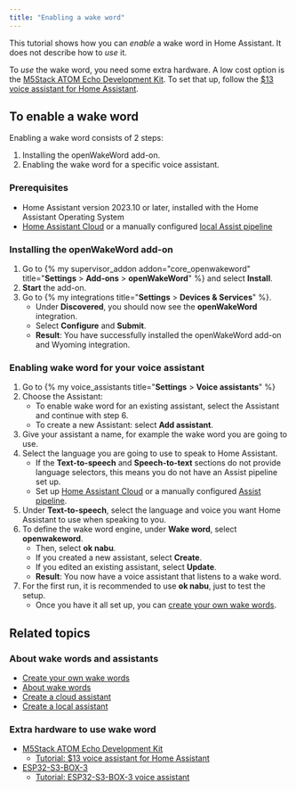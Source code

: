 ```yaml
---
title: "Enabling a wake word"
---
```


This tutorial shows how you can *enable* a wake word in Home Assistant. It does not describe how to *use* it. 

To *use* the wake word, you need some extra hardware. A low cost option is the [M5Stack ATOM Echo Development Kit](https://shop.m5stack.com/products/atom-echo-smart-speaker-dev-kit?ref=NabuCasa). To set that up, follow the [$13 voice assistant for Home Assistant](/voice_control/thirteen-usd-voice-remote/).

## To enable a wake word

Enabling a wake word consists of 2 steps:

1. Installing the openWakeWord add-on.
2. Enabling the wake word for a specific voice assistant.

### Prerequisites

- Home Assistant version 2023.10 or later, installed with the Home Assistant Operating System
- [Home Assistant Cloud](/voice_control/voice_remote_cloud_assistant/) or a manually configured [local Assist pipeline](/voice_control/voice_remote_local_assistant)

### Installing the openWakeWord add-on

1. Go to {% my supervisor_addon addon="core_openwakeword" title="**Settings** > **Add-ons** > **openWakeWord**" %} and select **Install**.
2. **Start** the add-on.
3. Go to {% my integrations title="**Settings** > **Devices & Services**" %}.
   - Under **Discovered**, you should now see the **openWakeWord** integration.
   - Select **Configure** and **Submit**.
   - **Result**: You have successfully installed the openWakeWord add-on and Wyoming integration.

### Enabling wake word for your voice assistant

1. Go to {% my voice_assistants title="**Settings** > **Voice assistants**" %}
2. Choose the Assistant:
   - To enable wake word for an existing assistant, select the Assistant and continue with step 6.
   - To create a new Assistant: select **Add assistant**.
3. Give your assistant a name, for example the wake word you are going to use.
4. Select the language you are going to use to speak to Home Assistant.
   - If the **Text-to-speech** and **Speech-to-text** sections do not provide language selectors, this means you do not have an Assist pipeline set up.
   - Set up [Home Assistant Cloud](https://www.nabucasa.com) or a manually configured [Assist pipeline](/voice_control/voice_remote_local_assistant).
5. Under **Text-to-speech**, select the language and voice you want Home Assistant to use when speaking to you.
6. To define the wake word engine, under **Wake word**, select **openwakeword**.
   - Then, select **ok nabu**.
   - If you created a new assistant, select **Create**.
   - If you edited an existing assistant, select **Update**.
   - **Result**: You now have a voice assistant that listens to a wake word.
7. For the first run, it is recommended to use **ok nabu**, just to test the setup.
   - Once you have it all set up, you can [create your own wake words](/voice_control/create_wake_word/).

## Related topics

### About wake words and assistants

- [Create your own wake words](/voice_control/create_wake_word/)
- [About wake words](/voice_control/about_wake_word/)
- [Create a cloud assistant](/voice_control/voice_remote_cloud_assistant/)
- [Create a local assistant](/voice_control/voice_remote_local_assistant)

### Extra hardware to use wake word

- [M5Stack ATOM Echo Development Kit](https://shop.m5stack.com/products/atom-echo-smart-speaker-dev-kit?ref=NabuCasa)
  - [Tutorial: $13 voice assistant for Home Assistant](/voice_control/thirteen-usd-voice-remote/)
- [ESP32-S3-BOX-3](https://www.aliexpress.us/item/1005005920207976.html?gatewayAdapt=4itemAdapt)
  - [Tutorial: ESP32-S3-BOX-3 voice assistant](/voice_control/s3_box_voice_assistant/)